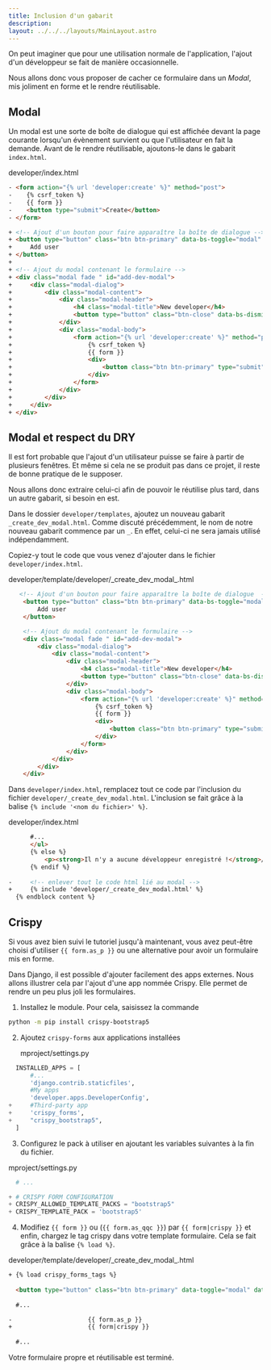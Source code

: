 ```yaml
---
title: Inclusion d'un gabarit
description: 
layout: ../../../layouts/MainLayout.astro
---
```


On peut imaginer que pour une utilisation normale de l'application, l'ajout d'un développeur se fait de manière occasionnelle.

Nous allons donc vous proposer de cacher ce formulaire dans un _Modal_, mis joliment en forme et le rendre réutilisable.

## Modal

Un modal est une sorte de boîte de dialogue qui est affichée devant la page courante lorsqu'un évènement survient ou que l'utilisateur en fait la demande. Avant de le rendre réutilisable, ajoutons-le dans le gabarit `index.html`.

<div class="path">developer/index.html</div>

``` html
- <form action="{% url 'developer:create' %}" method="post"> 
-    {% csrf_token %} 
-    {{ form }} 
-    <button type="submit">Create</button>
- </form>

+ <!-- Ajout d'un bouton pour faire apparaître la boîte de dialogue -->
+ <button type="button" class="btn btn-primary" data-bs-toggle="modal" data-bs-target="#add-dev-modal">
+     Add user
+ </button>
+
+ <!-- Ajout du modal contenant le formulaire -->
+ <div class="modal fade " id="add-dev-modal">
+     <div class="modal-dialog">
+         <div class="modal-content">
+             <div class="modal-header">
+                 <h4 class="modal-title">New developer</h4>
+                 <button type="button" class="btn-close" data-bs-dismiss="modal"></button>
+             </div>
+             <div class="modal-body">
+                 <form action="{% url 'developer:create' %}" method="post">
+                     {% csrf_token %}
+                     {{ form }}
+                     <div>
+                         <button class="btn btn-primary" type="submit">Créer</button>
+                     </div>
+                 </form>
+             </div>
+         </div>
+     </div>
+ </div>
```

## Modal et respect du DRY

Il est fort probable que l'ajout d'un utilisateur puisse se faire à partir de plusieurs fenêtres. Et même si cela ne se produit pas dans ce projet, il reste de bonne pratique de le supposer.

Nous allons donc extraire celui-ci afin de pouvoir le réutilise plus tard, dans un autre gabarit, si besoin en est.

Dans le dossier `developer/templates`, ajoutez un nouveau gabarit `_create_dev_modal.html`. Comme discuté précédemment, le nom de notre nouveau gabarit commence par un `_`. En effet, celui-ci ne sera jamais utilisé indépendamment.

Copiez-y tout le code que vous venez d'ajouter dans le fichier `developer/index.html`.

<div class="path">developer/template/developer/_create_dev_modal_.html</div>

``` html
   <!-- Ajout d'un bouton pour faire apparaître la boîte de dialogue  -->
    <button type="button" class="btn btn-primary" data-bs-toggle="modal" data-bs-target="#add-dev-modal">
        Add user
    </button>

    <!-- Ajout du modal contenant le formulaire -->
    <div class="modal fade " id="add-dev-modal">
        <div class="modal-dialog">
            <div class="modal-content">
                <div class="modal-header">
                    <h4 class="modal-title">New developer</h4>
                    <button type="button" class="btn-close" data-bs-dismiss="modal"></button>
                </div>
                <div class="modal-body">
                    <form action="{% url 'developer:create' %}" method="post">
                        {% csrf_token %}
                        {{ form }}
                        <div>
                            <button class="btn btn-primary" type="submit">Créer</button>
                        </div>
                    </form>
                </div>
            </div>
        </div>
    </div> 
```

Dans `developer/index.html`, remplacez tout ce code par l'inclusion du fichier `developer/_create_dev_modal.html`. L'inclusion se fait grâce à la balise `{% include '<nom du fichier>' %}`.

<div class="path">developer/index.html</div>

```html
      #...
      </ul>
      {% else %}
          <p><strong>Il n'y a aucune développeur enregistré !</strong>/p>
      {% endif %}
  
-     <!-- enlever tout le code html lié au modal -->
+     {% include 'developer/_create_dev_modal.html' %}
  {% endblock content %}
```

## Crispy

Si vous avez bien suivi le tutoriel jusqu'à maintenant, vous avez peut-être choisi d'utiliser `{{ form.as_p }}` ou une alternative pour avoir un formulaire mis en forme.

Dans Django, il est possible d'ajouter facilement des apps externes. Nous allons illustrer cela par l'ajout d'une app nommée Crispy. Elle permet de rendre un peu plus joli les formulaires.

1. Installez le module. Pour cela, saisissez la commande 
  ``` bash 
  python -m pip install crispy-bootstrap5
  ```
2. Ajoutez `crispy-forms` aux applications installées
   
   <div class="path">mproject/settings.py</div>

```python
  INSTALLED_APPS = [                 
      #...
      'django.contrib.staticfiles',
      #My apps
      'developer.apps.DeveloperConfig',
+     #Third-party app       
+     'crispy_forms',
+     "crispy_bootstrap5",
  ]
```
3. Configurez le pack à utiliser en ajoutant les variables suivantes à la fin du fichier.

<div class="path">mproject/settings.py</div>

``` python
  # ...

+ # CRISPY FORM CONFIGURATION
+ CRISPY_ALLOWED_TEMPLATE_PACKS = "bootstrap5"
+ CRISPY_TEMPLATE_PACK = 'bootstrap5'
```

4. Modifiez `{{ form }}` ou (`{{ form.as_qqc }}`) par `{{ form|crispy }}` et enfin, chargez le tag crispy dans votre template formulaire. Cela se fait grâce à la balise `{% load %}`.

<div class="path">developer/template/developer/_create_dev_modal_.html</div>
   
```html    
+ {% load crispy_forms_tags %}
  
  <button type="button" class="btn btn-primary" data-toggle="modal" data-target="#add-dev-modal">Add user</button>
  
  #...

-                     {{ form.as_p }}
+                     {{ form|crispy }}
  
  #...
```

Votre formulaire propre et réutilisable est terminé.
